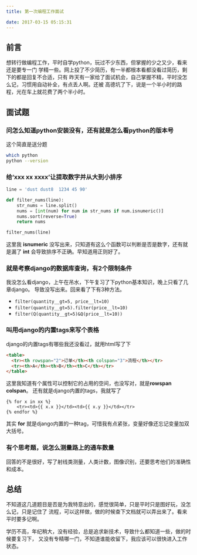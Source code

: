 ```yaml
---
title: 第一次编程工作面试

date: 2017-03-15 05:15:31
---
```


## 前言
想转行做编程工作，平时自学python，玩过不少东西，但掌握的少之又少，看来还是要专一门
学精一些。网上投了不少简历，有一半都根本看都没看过简历，剩下的都是回复不合适，只有
昨天有一家给了面试机会，自己掌握不精，平时没怎么记，习惯用自动补全，有点丢人啊。还被
高德坑了下，说是一个半小时的路程，光在车上就花费了两个半小时。

## 面试题
### 问怎么知道python安装没有，还有就是怎么看python的版本号
这个简直是送分题
```bash
which python
python --version
```

### 给‘xxx xx xxxx’让提取数字并从大到小排序
```python
line = 'dust dust8  1234 45 90'

def filter_nums(line):
    str_nums = line.split()
    nums = [int(num) for num in str_nums if num.isnumeric()]
    nums.sort(reverse=True)
    return nums

filter_nums(line)
```

这里我 **isnumeric** 没写出来，只知道有这么个函数可以判断是否是数字，还有就是漏了
**int** 会导致排序不正确。早知道用正则好了。

### 就是考察django的数据库查询，有2个限制条件
我没怎么看django，上午在吊水，下午复习了下python基本知识，晚上只看了几章django。
导致没写出来。回来看了下有3种方法。

- `filter(quantity__gt=5, price__lt=10)`
- `filter(quantity__gt=5).filter(price__lt=10)`
- `filter(Q(quantity__gt=5)&Q(price__lt=10))`

### 叫用django的内置tags来写个表格
django的内置tags有哪些我还没看过，就用html写了下
```html
<table>
  <tr><th rowspan="2">订单</th><th colspan="3">流程</th></tr>
  <tr><th>A</th><th>B</th><th>C</th></tr>
</table>
```
这里我知道有个属性可以控制它的占用的空间，也没写对，就是**rowspan** **colspan**。
还有就是django内置的tags，我就写了
```jinja
{% for x in xx %}
    <tr><td>{{ x.x }}</td><td>{{ x.y }}</td></tr>
{% endfor %}
```
其实 **for** 就是django内置的一种tag，可惜我有点紧张，变量好像还忘记变量加双大括号。

### 有个思考题，说怎么测量路上的通车数量
回答的不是很好，写了射线类测量，人类计数，图像识别，还要思考他们的准确性和成本。

## 总结
不知道这几道题目是否是为我特意出的，感觉很简单，只是平时只是图好玩，没怎么记，只是记住了
流程，可以这样做，做的时候查下文档就可以弄出来了。看来平时要多记啊。

学历不高，年纪稍大，没有经验，总是追求新技术，导致什么都知道一些，做的时候要复习下，
又没有专精哪一门，不知道谁能收留下，我应该可以很快进入工作状态。
